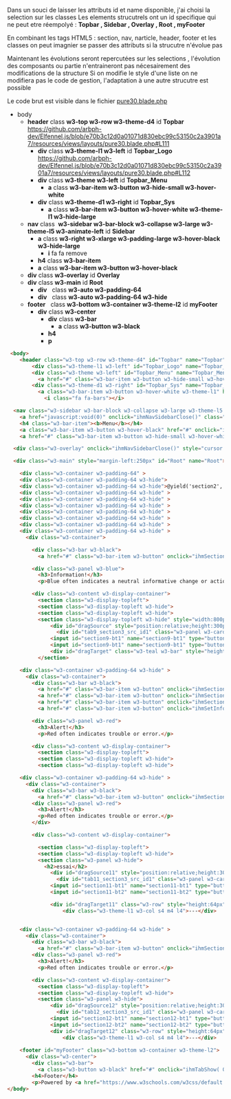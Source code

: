 
Dans un souci de laisser les attributs id et name disponible,  j'ai choisi la selection sur les classes
Les elements strucutrels ont un id specifique qui ne peut etre réempolyé : **Topbar , Sidebar , Overlay , Root , myFooter**

En combinant les tags HTML5 : section, nav, narticle, header, footer et les classes on peut imagnier se passer des attributs si la strucutre n'évolue pas

Maintenant les évolutions seront repercutées sur les selections , l'évolution des composants ou partie n'entraineront pas nécesairement des modifications de la structure
Si on modifie le style d'une liste on ne modifiera pas le code de gestion, l'adaptation à une autre strucutre est possible 


Le code brut est visible dans le fichier [pure30.blade.php](../resources/views/layouts/pure30.blade.php)



- body
	- **header** class **w3-top w3-row w3-theme-d4** id **Topbar**
	https://github.com/arbph-dev/Elfennel.js/blob/e70b3c12d0a01071d830ebc99c53150c2a3901a7/resources/views/layouts/pure30.blade.php#L111
		- **div** class **w3-theme-l1 w3-left**  id **Topbar_Logo**
  		https://github.com/arbph-dev/Elfennel.js/blob/e70b3c12d0a01071d830ebc99c53150c2a3901a7/resources/views/layouts/pure30.blade.php#L112 
  		- **div** class **w3-theme w3-left** id **Topbar_Menu**
     		- **a** class **w3-bar-item w3-button w3-hide-small w3-hover-white**
		- **div** class **w3-theme-d1 w3-right** id **Topbar_Sys**
  			- **a** class **w3-bar-item w3-button w3-hover-white w3-theme-l1 w3-hide-large**
	- **nav** class  **w3-sidebar w3-bar-block w3-collapse w3-large w3-theme-l5 w3-animate-left** id **Sidebar**
		- **a** class **w3-right w3-xlarge w3-padding-large w3-hover-black w3-hide-large**
			- **i** fa fa remove
   		- **h4** class **w3-bar-item**
		- **a** class **w3-bar-item w3-button w3-hover-black**
	- **div** class **w3-overlay** id **Overlay**
	- **div** class **w3-main** id **Root**
		- **div**   class **w3-auto w3-padding-64**
		- **div**   class **w3-auto w3-padding-64 w3-hide**
	- **footer**   class **w3-bottom w3-container w3-theme-l2** id **myFooter**
		- **div** class **w3-center**
			- **div** class **w3-bar**
				- **a** class **w3-button w3-black**
			- **h4**
			- **p**



```html
 <body>
    <header class="w3-top w3-row w3-theme-d4" id="Topbar" name="Topbar">
        <div class="w3-theme-l1 w3-left" id="Topbar_Logo" name="Topbar_Logo">
        <div class="w3-theme w3-left" id="Topbar_Menu" name="Topbar_Menu">
          <a href="#" class="w3-bar-item w3-button w3-hide-small w3-hover-white" onclick="ihmTabShow( 0 )">Tab-0</a>
        <div class="w3-theme-d1 w3-right" id="Topbar_Sys" name="Topbar_Sys">
          <a class="w3-bar-item w3-button w3-hover-white w3-theme-l1" href="javascript:void(0)" onclick="ihmNavSidebarOpen()" >
            <i class="fa fa-bars"></i>

  <nav class="w3-sidebar w3-bar-block w3-collapse w3-large w3-theme-l5 w3-animate-left" id="Sidebar" name="Sidebar">
    <a href="javascript:void(0)" onclick="ihmNavSidebarClose()" class="w3-right w3-xlarge w3-padding-large w3-hover-black w3-hide-large" title="Close Menu">
    <h4 class="w3-bar-item"><b>Menu</b></h4>
    <a class="w3-bar-item w3-button w3-hover-black" href="#" onclick="ihmTabShow( 0 )">Link</a>
    <a href="#" class="w3-bar-item w3-button w3-hide-small w3-hover-white" onclick="ihmTabShow( 12 )">Tab-12</a>    

  <div class="w3-overlay" onclick="ihmNavSidebarClose()" style="cursor:pointer" title="close side menu" id="Overlay" name="Overlay"></div>

  <div class="w3-main" style="margin-left:250px" id="Root" name="Root">

    <div class="w3-container w3-padding-64" >
    <div class="w3-container w3-padding-64 w3-hide">
    <div class="w3-container w3-padding-64 w3-hide">@yield('section2', '<h2>Section 2</h2>')</div>
    <div class="w3-container w3-padding-64 w3-hide" >
    <div class="w3-container w3-padding-64 w3-hide" >
    <div class="w3-container w3-padding-64 w3-hide" >
    <div class="w3-container w3-padding-64 w3-hide" >
    <div class="w3-container w3-padding-64 w3-hide" >
    <div class="w3-container w3-padding-64 w3-hide" >
    <div class="w3-container w3-padding-64 w3-hide" >
      <div class="w3-container">    

        <div class="w3-bar w3-black">
          <a href="#" class="w3-bar-item w3-button" onclick="ihmSectiontabShow( this, 0)">section 0</a>

        <div class="w3-panel w3-blue">
          <h3>Information!</h3>
          <p>Blue often indicates a neutral informative change or action.</p>

        <div class="w3-content w3-display-container">
          <section class="w3-display-topleft">
          <section class="w3-display-topleft w3-hide">
          <section class="w3-display-topleft w3-hide">
          <section class="w3-display-topleft w3-hide" style="width:800px;">
              <div id="dragSource" style="position:relative;height:300px;" class="w3-display-topleft w3-content">
                <div id="tab9_section3_src_id1" class="w3-panel w3-card-4 w3-green w3-center w3-quarter" draggable="true"><p>div 1</p></div>
              <input id="section9-bt1" name="section9-bt1" type="button" value="clearDragTarget('dragTarget')"/>
              <input id="section9-bt1" name="section9-bt1" type="button" value="GetDragTarget('dragTarget')"/>
              <div id="dragTarget" class="w3-teal w3-bar" style="height:64px">
          </section>

    <div class="w3-container w3-padding-64 w3-hide" >
      <div class="w3-container">    
        <div class="w3-bar w3-black">
          <a href="#" class="w3-bar-item w3-button" onclick="ihmSectiontabShow( this, 0)">section 0</a>
          <a href="#" class="w3-bar-item w3-button" onclick="ihmSectiontabShow( this, 1)">section 1</a>
          <a href="#" class="w3-bar-item w3-button" onclick="ihmSectiontabShow( this, 2)">section 2</a>
          <a href="#" class="w3-bar-item w3-button" onclick="ihmSetInfotab('Success','Un nouveau message, Success ;)')">Info->Alert</a>

        <div class="w3-panel w3-red">
          <h3>Alert!</h3>
          <p>Red often indicates trouble or error.</p>

        <div class="w3-content w3-display-container">
          <section class="w3-display-topleft">
          <section class="w3-display-topleft w3-hide">
          <section class="w3-display-topleft w3-hide">

    <div class="w3-container w3-padding-64 w3-hide" >
      <div class="w3-container">    
        <div class="w3-bar w3-black">
          <a href="#" class="w3-bar-item w3-button" onclick="ihmSectiontabShow( this, 0)">section 0</a>
        <div class="w3-panel w3-red">
          <h3>Alert!</h3>
          <p>Red often indicates trouble or error.</p>
        </div>  

        <div class="w3-content w3-display-container">

          <section class="w3-display-topleft">
          <section class="w3-display-topleft w3-hide">
          <section class="w3-panel w3-hide">
            <h2>essai</h2>
              <div id="dragSource11" style="position:relative;height:300px;" class="w3-display-topleft w3-content">
                <div id="tab11_section3_src_id1" class="w3-panel w3-card-4 w3-green w3-center w3-quarter" draggable="true"><p>div 1</p></div>
              <input id="section11-bt1" name="section11-bt1" type="button" value="clearDragTarget('dragTarget')"/>
              <input id="section11-bt2" name="section11-bt2" type="button" value="GetDragTarget('dragTarget')"/>

              <div id="dragTarget11" class="w3-row" style="height:64px">
                  <div class="w3-theme-l1 w3-col s4 m4 l4">---</div>


    <div class="w3-container w3-padding-64 w3-hide" >
      <div class="w3-container">    
        <div class="w3-bar w3-black">
          <a href="#" class="w3-bar-item w3-button" onclick="ihmSectiontabShow( this, 0)">section 0</a>
        <div class="w3-panel w3-red">
          <h3>Alert!</h3>
          <p>Red often indicates trouble or error.</p>

        <div class="w3-content w3-display-container">
          <section class="w3-display-topleft">
          <section class="w3-display-topleft w3-hide">
          <section class="w3-panel w3-hide">
              <div id="dragSource12" style="position:relative;height:300px;" class="w3-display-topleft w3-content">
                <div id="tab12_section3_src_id1" class="w3-panel w3-card-4 w3-green w3-center w3-quarter" draggable="true"><p>div 1</p></div>
              <input id="section12-bt1" name="section12-bt1" type="button" value="clearDragTarget('dragTarget')"/>
              <input id="section12-bt2" name="section12-bt2" type="button" value="GetDragTarget('dragTarget')"/>
              <div id="dragTarget12" class="w3-row" style="height:64px">
                  <div class="w3-theme-l1 w3-col s4 m4 l4">---</div>
    
    <footer id="myFooter" class="w3-bottom w3-container w3-theme-l2">
      <div class="w3-center">
        <div class="w3-bar">
          <a class="w3-button w3-black" href="#" onclick="ihmTabShow( 0 )">0</a>
        <h4>Footer</h4>
        <p>Powered by <a href="https://www.w3schools.com/w3css/default.asp" target="_blank">w3.css</a></p>
</body>


```












